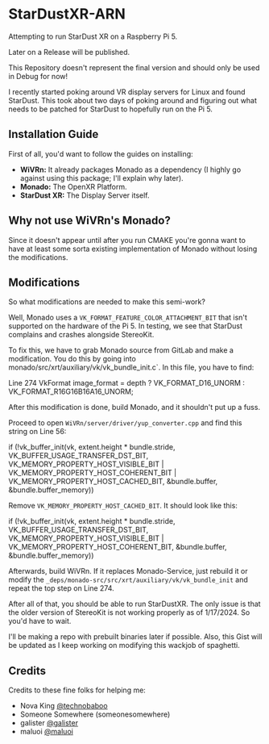 # StarDustXR-ARN
Attempting to run StarDust XR on a Raspberry Pi 5.

Later on a Release will be published.

This Repository doesn't represent the final version and should only be used in Debug for now!

I recently started poking around VR display servers for Linux and found StarDust. This took about two days of poking around and figuring out what needs to be patched for StarDust to hopefully run on the Pi 5.

## Installation Guide

First of all, you'd want to follow the guides on installing:

- **WiVRn:** It already packages Monado as a dependency (I highly go against using this package; I'll explain why later).
- **Monado:** The OpenXR Platform.
- **StarDust XR:** The Display Server itself.

## Why not use WiVRn's Monado?
Since it doesn't appear until after you run CMAKE you're gonna want to have at least some sorta existing implementation of Monado without losing the modifications.

## Modifications

So what modifications are needed to make this semi-work?

Well, Monado uses a `VK_FORMAT_FEATURE_COLOR_ATTACHMENT_BIT` that isn't supported on the hardware of the Pi 5. In testing, we see that StarDust complains and crashes alongside StereoKit.

To fix this, we have to grab Monado source from GitLab and make a modification. You do this by going into monado/src/xrt/auxiliary/vk/vk_bundle_init.c`. In this file, you have to find:

Line 274 VkFormat image_format = depth ? VK_FORMAT_D16_UNORM : VK_FORMAT_R16G16B16A16_UNORM;

After this modification is done, build Monado, and it shouldn't put up a fuss.

Proceed to open `WiVRn/server/driver/yup_converter.cpp` and find this string on Line 56:

if (!vk_buffer_init(vk, extent.height * bundle.stride, VK_BUFFER_USAGE_TRANSFER_DST_BIT, VK_MEMORY_PROPERTY_HOST_VISIBLE_BIT | VK_MEMORY_PROPERTY_HOST_COHERENT_BIT | VK_MEMORY_PROPERTY_HOST_CACHED_BIT, &bundle.buffer, &bundle.buffer_memory))


Remove `VK_MEMORY_PROPERTY_HOST_CACHED_BIT`. It should look like this:

if (!vk_buffer_init(vk, extent.height * bundle.stride, VK_BUFFER_USAGE_TRANSFER_DST_BIT, VK_MEMORY_PROPERTY_HOST_VISIBLE_BIT | VK_MEMORY_PROPERTY_HOST_COHERENT_BIT, &bundle.buffer, &bundle.buffer_memory))

Afterwards, build WiVRn. If it replaces Monado-Service, just rebuild it or modify the `_deps/monado-src/src/xrt/auxiliary/vk/vk_bundle_init` and repeat the top step on Line 274.

After all of that, you should be able to run StarDustXR. The only issue is that the older version of StereoKit is not working properly as of 1/17/2024. So you'd have to wait.

I'll be making a repo with prebuilt binaries later if possible. Also, this Gist will be updated as I keep working on modifying this wackjob of spaghetti.

## Credits

Credits to these fine folks for helping me:
- Nova King [@technobaboo](https://www.github.com/technobaboo)
- Someone Somewhere (someonesomewhere)
- galister [@galister](https://github.com/galister)
- maluoi [@maluoi](https://www.github.com/maluoi)
